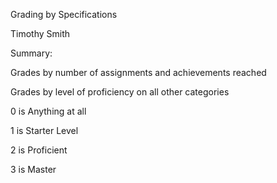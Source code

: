 Grading by Specifications

Timothy Smith

Summary:

Grades by number of assignments and achievements reached

Grades by level of proficiency on all other categories

0 is Anything at all

1 is Starter Level

2 is Proficient

3 is Master